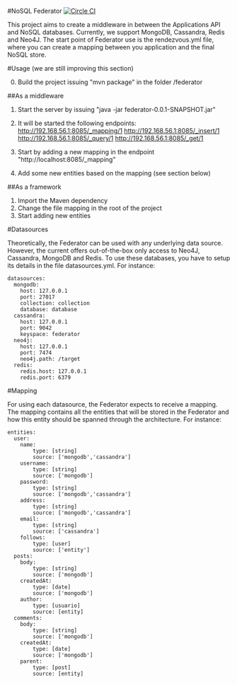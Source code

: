 #NoSQL Federator [![Circle CI](https://circleci.com/gh/lhzsantana/federator/tree/master.svg?style=svg)](https://circleci.com/gh/lhzsantana/federator/tree/master)

This project aims to create a middleware in between the Applications API and NoSQL databases. Currently, we support MongoDB, Cassandra, Redis and Neo4J. The start point of Federator use is the rendezvous.yml file, where you can create a mapping between you application and the final NoSQL store.

#Usage (we are still improving this section)

0. Build the project issuing "mvn package" in the folder /federator

##As a middleware
1. Start the server by issuing "java -jar federator-0.0.1-SNAPSHOT.jar"         
2. It will be started the following endpoints:
http://192.168.56.1:8085/_mapping/1
http://192.168.56.1:8085/_insert/1
http://192.168.56.1:8085/_query/1
http://192.168.56.1:8085/_get/1

3. Start by adding a new mapping in the endpoint "http://localhost:8085/_mapping"
4. Add some new entities based on the mapping (see section below)

##As a framework
1. Import the Maven dependency
2. Change the file mapping in the root of the project
3. Start adding new entities

#Datasources

Theoretically, the Federator can be used with any underlying data source. However,  the current offers out-of-the-box only access to Neo4J, Cassandra, MongoDB and Redis. To use these databases, you have to setup its details in the file datasources.yml. For instance:


```
datasources:
  mongodb:
    host: 127.0.0.1
    port: 27017
    collection: collection
    database: database
  cassandra:
    host: 127.0.0.1
    port: 9042
    keyspace: federator
  neo4j:
    host: 127.0.0.1
    port: 7474
    neo4j.path: /target
  redis:
    redis.host: 127.0.0.1
    redis.port: 6379
```

#Mapping

For using each datasource, the Federator expects to receive a mapping. The mapping contains all the entities that will be stored in the Federator and how this entity should be spanned through the architecture. For instance:

```
entities:
  user: 
    name: 
        type: [string]
        source: ['mongodb','cassandra']
    username:
        type: [string]
        source: ['mongodb']        
    password: 
        type: [string]
        source: ['mongodb','cassandra']
    address: 
        type: [string]
        source: ['mongodb','cassandra']
    email:
        type: [string]
        source: ['cassandra']        
    follows:
        type: [user]
        source: ['entity']
  posts:
    body: 
        type: [string]
        source: ['mongodb']
    createdAt:
        type: [date]
        source: ['mongodb']
    author:
        type: [usuario]
        source: [entity]
  comments:
    body: 
        type: [string]
        source: ['mongodb']
    createdAt:
        type: [date]
        source: ['mongodb']
    parent:
        type: [post]
        source: [entity]
```

